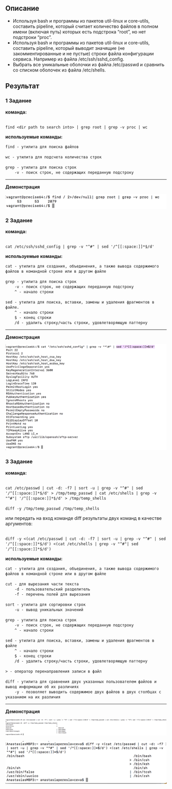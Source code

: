 ## Описание

* Используя bash и программы из пакетов util-linux и core-utils, составить pipeline, который считает количество файлов в полном имени (включая путь) которых есть подстрока “root”, но нет подстроки “proc”.
* Используя bash и программы из пакетов util-linux и core-utils, составить pipeline, который выводит значящие (не закомментированные и не пустые) строки файла конфигурации сервиса. Например из файла /etc/ssh/sshd_config.
* Выбрать все уникальные оболочки из файла /etc/passwd и сравнить со списком оболочек из файла /etc/shells.

## Результат

### 1 Задание

**команда:**

```

find <dir path to search into> | grep root | grep -v proc | wc
```

**используемые команды:**

```
find - утилита для поиска файлов

wc - утилита для подсчета количества строк

grep - утилита для поиска строк
    -v - поиск строк, не содержащих переданную подстроку

```

---

**Демонстрация**

![](https://github.com/NastyaP1/quantori-devops-school/blob/master/Linux_Architecture/hw2/resources/LinuxArch1.png)

### 2 Задание

**команда:**

```

cat /etc/ssh/sshd_config | grep -v "^#" | sed '/^[[:space:]]*$/d'
```

**используемые команды:**

```
cat - утилита для создания, объединения, а также вывода содержимого файлов в командной строке или в другом файле

grep - утилита для поиска строк
    -v - поиск строк, не содержащих переданную подстроку
    ^ - начало строки

sed - утилита для поиска, вставки, замены и удаления фрагментов в файле.
    ^ - начало строки
    $ - конец строки
    /d - удалить строку/часть строки, удовлетворяющую паттерну

```

---

**Демонстрация**

![](https://github.com/NastyaP1/quantori-devops-school/blob/master/Linux_Architecture/hw2/resources/LinuxArch2.png)

### 3 Задание


**команда:**

```

cat /etc/passwd | cut -d: -f7 | sort -u | grep -v "^#" | sed '/^[[:space:]]*$/d' > /tmp/temp_passwd | cat /etc/shells | grep -v "^#"| '/^[[:space:]]*$/d' > /tmp/temp_shells

diff -y /tmp/temp_passwd /tmp/temp_shells

```

или передать на вход команде diff результаты двух команд в качестве аргументов:

```

diff -y <(cat /etc/passwd | cut -d: -f7 | sort -u | grep -v "^#" | sed '/^[[:space:]]*$/d') <(cat /etc/shells | grep -v "^#"| sed '/^[[:space:]]*$/d')

```

**используемые команды:**

```
cat - утилита для создания, объединения, а также вывода содержимого файлов в командной строке или в другом файле

cut - для вырезания части текста
    -d - пользовательский разделитель
    -f - перечень полей для вырезания

sort - утилита для сортировки строк
    -u - вывод уникальных значений

grep - утилита для поиска строк
    -v - поиск строк, не содержащих переданную подстроку
    ^ - начало строки

sed - утилита для поиска, вставки, замены и удаления фрагментов в файле
    ^ - начало строки
    $ - конец строки
    /d - удалить строку/часть строки, удовлетворяющую паттерну

> - оператор перенаправления записи в файл

diff - утилита для сравнения двух указанных пользователем файлов и вывод информации об их различиях
    -y - позволяет выводить содержимое двух файлов в двух столбцах с указанием на их различия

```

---

**Демонстрация**

![](https://github.com/NastyaP1/quantori-devops-school/blob/master/Linux_Architecture/hw2/resources/LinuxArch3.png)

![](https://github.com/NastyaP1/quantori-devops-school/blob/master/Linux_Architecture/hw2/resources/LinuxArch4.png)
